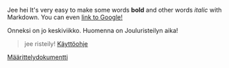 Jee hei It's very easy to make some words **bold** and other words
 *italic* with Markdown. You can even [link to Google!](http://google.com)

Onneksi on jo keskiviikko. Huomenna on Jouluristeilyn aika!

> jee
> risteily!
 [Käyttöohje](https://github.com/laurajoopa/otm2016/blob/master/dokumentointi/kaytto-ohje.md)


[Määrittelydokumentti](https://github.com/laurajoopa/otm2016/blob/master/dokumentointi/maarittelydokumentti.md)
